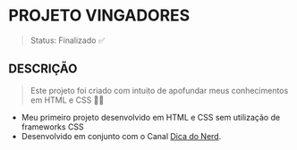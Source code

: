 # PROJETO VINGADORES 

> Status: Finalizado ✅

## DESCRIÇÃO
> Este projeto foi criado com intuito de apofundar meus conhecimentos em HTML e CSS 👨‍💻

* Meu primeiro projeto desenvolvido em HTML e CSS sem utilização de frameworks CSS
* Desenvolvido em conjunto com o Canal [Dica do Nerd](https://www.youtube.com/@DicadoNerd).